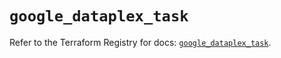 # `google_dataplex_task`

Refer to the Terraform Registry for docs: [`google_dataplex_task`](https://registry.terraform.io/providers/hashicorp/google/6.18.0/docs/resources/dataplex_task).
